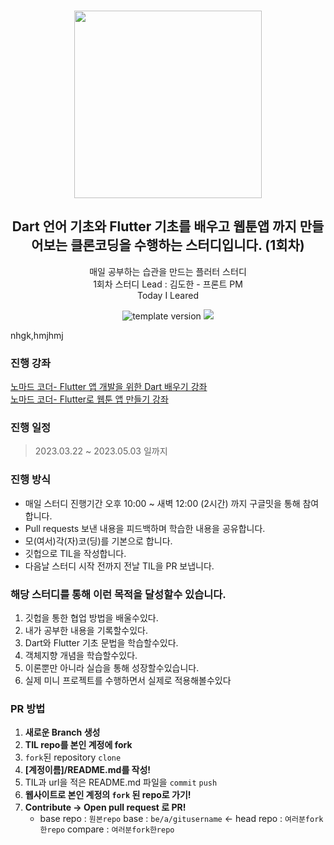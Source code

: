 
<br/>
<p align="middle" >
  <img width="300px;" src="https://user-images.githubusercontent.com/92977647/152990322-3746ab69-4796-4ed9-b747-45db6c510263.png"/>
</p>
<h2 align="middle">Dart 언어 기초와 Flutter 기초를 배우고 웹툰앱 까지 만들어보는 클론코딩을 수행하는 스터디입니다. (1회차) </h2>
<p align="middle">
매일 공부하는 습관을 만드는 플러터 스터디 <br>
1회차 스터디 Lead : 김도한 - 프론트 PM
<br/>
Today I Leared
</p>
<p align="middle">
  <img src="https://img.shields.io/badge/version-1.0.0-blue?style=flat-square" alt="template version"/>
  <img src="https://img.shields.io/badge/language-md-md.svg?style=flat-square"/>
</p>nhgk,hmjhmj

<br/>

### 진행 강좌 
[노마드 코더- Flutter 앱 개발을 위한 Dart 배우기 강좌](https://nomadcoders.co/dart-for-beginners) <br>
[노마드 코더- Flutter로 웹툰 앱 만들기 강좌](https://nomadcoders.co/flutter-for-beginners)

### 진행 일정
>2023.03.22 ~ 2023.05.03 일까지 


### 진행 방식
- 매일 스터디 진행기간 오후 10:00 ~ 새벽 12:00 (2시간) 까지 구글밋을 통해 참여합니다.
- Pull requests 보낸 내용을 피드백하며 학습한 내용을 공유합니다. 
- 모(여서)각(자)코(딩)를 기본으로 합니다.
- 깃헙으로 TIL을 작성합니다.
- 다음날 스터디 시작 전까지 전날 TIL을 PR 보냅니다.

### 해당 스터디를 통해 이런 목적을 달성할수 있습니다.

1. 깃헙을 통한 협업 방법을 배울수있다.
2. 내가 공부한 내용을 기록할수있다. 
3. Dart와 Flutter 기초 문법을 학습할수있다.
4. 객체지향 개념을 학습할수있다.
5. 이론뿐만 아니라 실습을 통해 성장할수있습니다. 
6. 실제 미니 프로젝트를 수행하면서 실제로 적용해볼수있다 

### PR 방법

1. **새로운 Branch 생성**
2. **TIL repo를 본인 계정에 fork**
3. `fork`된 repository `clone`
4. **[계정이름]/README.md를 작성!**
5. TIL과 url을 적은 README.md 파일을 `commit` `push`
6. **웹사이트로 본인 계정의 `fork` 된 repo로 가기!**
7. **Contribute → Open pull request 로 PR!**
   - base repo : `원본repo` base : `be/a/gitusername` ← head repo : `여러분fork한repo` compare : `여러분fork한repo`

<br/>
<br/>

